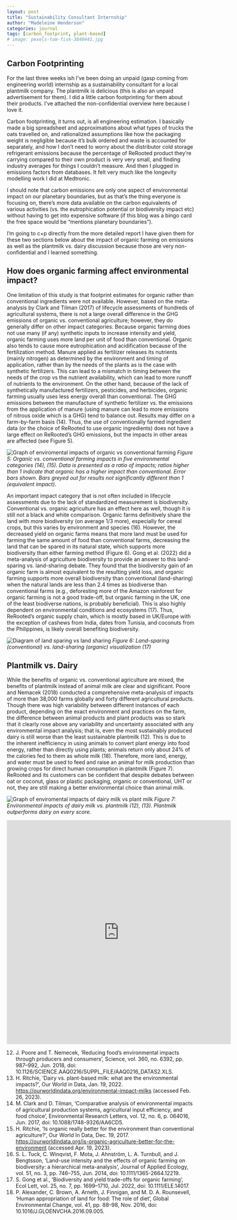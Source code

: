```yaml
---
layout: post
title: "Sustainability Consultant Internship"
author: "Madeleine Henderson"
categories: journal
tags: [carbon_footprint, plant-based]
# image: pexels-tom-fisk-3840441.jpg
---
```


## Carbon Footprinting
For the last three weeks ish I’ve been doing an unpaid (gasp coming from engineering world) internship as a sustainability consultant for a local plantmilk company. The plantmilk is delicious (this is also an unpaid advertisement for them). I did a little carbon footprinting for them about their products. I’ve attached the non-confidential overview here because I love it. 
 
Carbon footprinting, it turns out, is all engineering estimation. I basically made a big spreadsheet and approximations about what types of trucks the oats travelled on, and rationalized assumptions like how the packaging weight is negligible because it’s bulk ordered and waste is accounted for separately, and how I don’t need to worry about the distributor cold storage refrigerant emissions because the percentage of ReRooted product they’re carrying compared to their own product is very very small, and finding industry averages for things I couldn’t measure. And then I plugged in emissions factors from databases. It felt very much like the longevity modelling work I did at Medtronic. 
 
I should note that carbon emissions are only one aspect of environmental impact on our planetary boundaries, but as that’s the thing everyone is focusing on, there’s more data available on the carbon equivalents of various activities (vs. the eutrophication potential or biodiversity impact etc) without having to get into expensive software (if this blog was a bingo card the free space would be “mentions planetary boundaries”). 
 
I’m going to c+p directly from the more detailed report I have given them for these two sections below about the impact of organic farming on emissions as well as the plantmilk vs. dairy discussion because those are very non-confidential and I learned something. 
 
## How does organic farming affect environmental impact? 
One limitation of this study is that footprint estimates for organic rather than conventional ingredients were not available. However, based on the meta-analysis by Clark and Tilman (2017) of lifecycle assessments of hundreds of agricultural systems, there is not a large overall difference in the GHG emissions of organic vs. conventional agriculture; however, they do generally differ on other impact categories. Because organic farming does not use many (if any) synthetic inputs to increase intensity and yield, organic farming uses more land per unit of food than conventional. Organic also tends to cause more eutrophication and acidification because of the fertilization method. Manure applied as fertilizer releases its nutrients (mainly nitrogen) as determined by the environment and timing of application, rather than by the needs of the plants as is the case with synthetic fertilizers. This can lead to a mismatch in timing between the needs of the crop vs the nutrient availability, which can lead to more runoff of nutrients to the environment. On the other hand, because of the lack of synthetically manufactured fertilizers, pesticides, and herbicides, organic farming usually uses less energy overall than conventional. The GHG emissions between the manufacture of synthetic fertilizer vs. the emissions from the application of manure (using manure can lead to more emissions of nitrous oxide which is a GHG) tend to balance out. Results may differ on a farm-by-farm basis (14). Thus, the use of conventionally farmed ingredient data (or the choice of ReRooted to use organic ingredients) does not have a large effect on ReRooted’s GHG emissions, but the impacts in other areas are affected (see Figure 5). 

![Graph of enviromental impacts of organic vs conventional farming](../assets/img/Organic-vs.-Conventional-Impacts-FINAL-01.png)
_Figure 5: Organic vs. conventional farming impacts in five environmental categories (14), (15). Data is presented as a ratio of impacts; ratios higher than 1 indicate that organic has a higher impact than conventional. Error bars shown. Bars greyed out for results not significantly different than 1 (equivalent impact)._

An important impact category that is not often included in lifecycle assessments due to the lack of standardized measurement is biodiversity. Conventional vs. organic agriculture has an effect here as well, though it is still not a black and white comparison. Organic farms definitively share the land with more biodiversity (on average 1/3 more), especially for cereal crops, but this varies by environment and species (16). However, the decreased yield on organic farms means that more land must be used for farming the same amount of food than conventional farms, decreasing the land that can be spared in its natural state, which supports more biodiversity than either farming method (Figure 6). Gong et al. (2022) did a meta-analysis of agriculture biodiversity to provide an answer to this land-sparing vs. land-sharing debate. They found that the biodiversity gain of an organic farm is almost equivalent to the resulting yield loss, and organic farming supports more overall biodiversity than conventional (land-sharing) when the natural lands are less than 2.4 times as biodiverse than conventional farms (e.g., deforesting more of the Amazon rainforest for organic farming is not a good trade-off, but organic farming in the UK, one of the least biodiverse nations, is probably beneficial). This is also highly dependent on environmental conditions and ecosystems (17). Thus, ReRooted’s organic supply chain, which is mostly based in UK/Europe with the exception of cashews from India, dates from Tunisia, and coconuts from the Philippines, is likely overall benefiting biodiversity. 

![Diagram of land sparing vs land sharing](../assets/img/spare_vs_share.png)
_Figure 6: Land-sparing (conventional) vs. land-sharing (organic) visualization (17)_

## Plantmilk vs. Dairy
While the benefits of organic vs. conventional agriculture are mixed, the benefits of plantmilk instead of animal milk are clear and significant. Poore and Nemacek (2018) conducted a comprehensive meta-analysis of impacts of more than 38,000 farms globally and forty different agricultural products. Though there was high variability between different instances of each product, depending on the exact environment and practices on the farm, the difference between animal products and plant products was so stark that it clearly rose above any variability and uncertainty associated with any environmental impact analysis; that is, even the most sustainably produced dairy is still worse than the least sustainable plantmilk (12). This is due to the inherent inefficiency in using animals to convert plant energy into food energy, rather than directly using plants; animals return only about 24% of the calories fed to them as whole milk (18). Therefore, more land, energy, and water must be used to feed and raise an animal for milk production than growing crops for direct human consumption in plantmilk (Figure 7). ReRooted and its customers can be confident that despite debates between oat or coconut, glass or plastic packaging, organic or conventional, UHT or not, they are still making a better environmental choice than animal milk. 
 
 ![Graph of enviromental impacts of dairy milk vs plant milk](../assets/img/environmental-footprint-milks.png)
_Figure 7: Environmental impacts of dairy milk vs. plantmilk (12), (13). Plantmilk outperforms dairy on every score._


<embed src="https://ml-henderson.github.io/assets/files/ReRooted_external_brief.pdf"
    type="application/pdf" 
    width="600"
    height="600"/>

12.  J. Poore and T. Nemecek, ‘Reducing food’s environmental impacts through producers and consumers’, Science, vol. 360, no. 6392, pp. 987–992, Jun. 2018, doi: 10.1126/SCIENCE.AAQ0216/SUPPL_FILE/AAQ0216_DATAS2.XLS.
13.  H. Ritchie, ‘Dairy vs. plant-based milk: what are the environmental impacts?’, Our World in Data, Jan. 19, 2022. https://ourworldindata.org/environmental-impact-milks (accessed Feb. 26, 2023).
14.  M. Clark and D. Tilman, ‘Comparative analysis of environmental impacts of agricultural production systems, agricultural input efficiency, and food choice’, Environmental Research Letters, vol. 12, no. 6, p. 064016, Jun. 2017, doi: 10.1088/1748-9326/AA6CD5.
15.  H. Ritchie, ‘Is organic really better for the environment than conventional agriculture?’, Our World In Data, Dec. 19, 2017. https://ourworldindata.org/is-organic-agriculture-better-for-the-environment (accessed Apr. 19, 2023).
16.  S. L. Tuck, C. Winqvist, F. Mota, J. Ahnström, L. A. Turnbull, and J. Bengtsson, ‘Land-use intensity and the effects of organic farming on biodiversity: a hierarchical meta-analysis’, Journal of Applied Ecology, vol. 51, no. 3, pp. 746–755, Jun. 2014, doi: 10.1111/1365-2664.12219.
17. S. Gong et al., ‘Biodiversity and yield trade-offs for organic farming’, Ecol Lett, vol. 25, no. 7, pp. 1699–1710, Jul. 2022, doi: 10.1111/ELE.14017.
18. P. Alexander, C. Brown, A. Arneth, J. Finnigan, and M. D. A. Rounsevell, ‘Human appropriation of land for food: The role of diet’, Global Environmental Change, vol. 41, pp. 88–98, Nov. 2016, doi: 10.1016/J.GLOENVCHA.2016.09.005.

